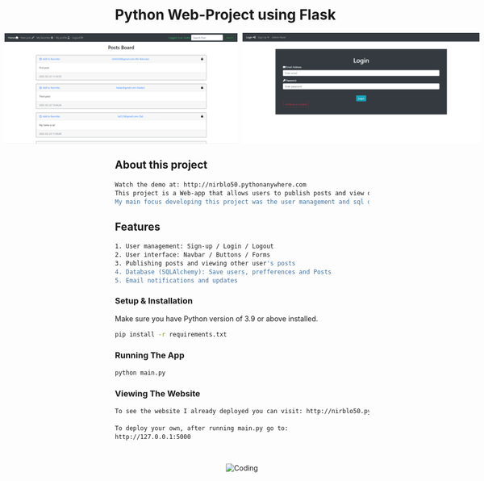 # Python Web-Project using Flask

<div style="display:flex; justify-content:center;">
    <img alt="Coding" src="web.jpg" height="220" style="margin-right:10px;">
    <img alt="Coding" src="web2.jpg" height="220">
</div>


##  About this project
```bash
Watch the demo at: http://nirblo50.pythonanywhere.com
This project is a Web-app that allows users to publish posts and view other user's posts. 
My main focus developing this project was the user management and sql database.
```
##  Features
```bash
1. User management: Sign-up / Login / Logout
2. User interface: Navbar / Buttons / Forms
3. Publishing posts and viewing other user's posts
4. Database (SQLAlchemy): Save users, prefferences and Posts
5. Email notifications and updates
```


### Setup & Installation

Make sure you have Python version of 3.9 or above installed.


```bash
pip install -r requirements.txt
```

### Running The App

```bash
python main.py
```

### Viewing The Website
```bash
To see the website I already deployed you can visit: http://nirblo50.pythonanywhere.com/

To deploy your own, after running main.py go to:
http://127.0.0.1:5000
```
<br>
<p align="center">
<img alt="Coding" src="web.gif" height="350">
</p>
